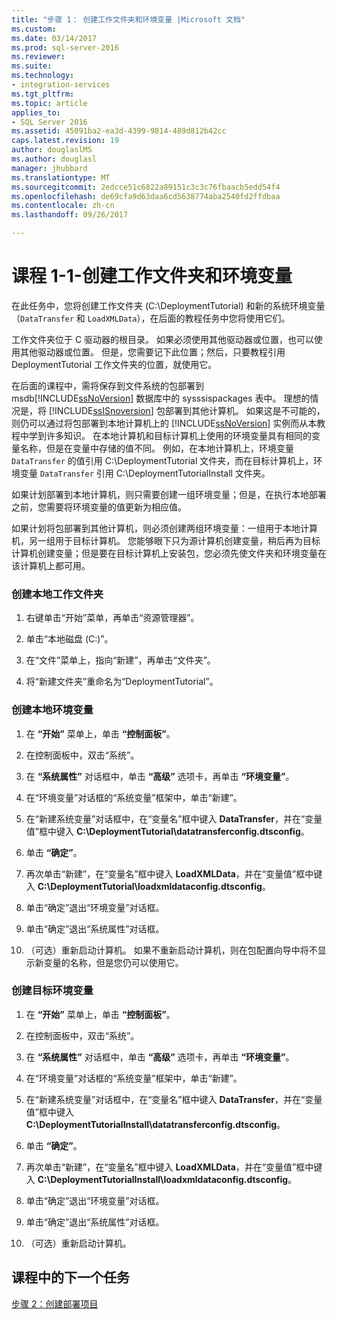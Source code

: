 ```yaml
---
title: "步骤 1： 创建工作文件夹和环境变量 |Microsoft 文档"
ms.custom: 
ms.date: 03/14/2017
ms.prod: sql-server-2016
ms.reviewer: 
ms.suite: 
ms.technology:
- integration-services
ms.tgt_pltfrm: 
ms.topic: article
applies_to:
- SQL Server 2016
ms.assetid: 45091ba2-ea3d-4399-9814-489d812b42cc
caps.latest.revision: 19
author: douglaslMS
ms.author: douglasl
manager: jhubbard
ms.translationtype: MT
ms.sourcegitcommit: 2edcce51c6822a89151c3c3c76fbaacb5edd54f4
ms.openlocfilehash: de69cfa9d63daa6cd5638774aba2540fd2ffdbaa
ms.contentlocale: zh-cn
ms.lasthandoff: 09/26/2017

---
```

# <a name="lesson-1-1---creating-working-folders-and-environment-variables"></a>课程 1-1-创建工作文件夹和环境变量
在此任务中，您将创建工作文件夹 (C:\DeploymentTutorial) 和新的系统环境变量（`DataTransfer` 和 `LoadXMLData`），在后面的教程任务中您将使用它们。  
  
工作文件夹位于 C 驱动器的根目录。 如果必须使用其他驱动器或位置，也可以使用其他驱动器或位置。 但是，您需要记下此位置；然后，只要教程引用 DeploymentTutorial 工作文件夹的位置，就使用它。  
  
在后面的课程中，需将保存到文件系统的包部署到 msdb[!INCLUDE[ssNoVersion](../includes/ssnoversion-md.md)] 数据库中的 sysssispackages 表中。 理想的情况是，将 [!INCLUDE[ssISnoversion](../includes/ssisnoversion-md.md)] 包部署到其他计算机。 如果这是不可能的，则仍可以通过将包部署到本地计算机上的 [!INCLUDE[ssNoVersion](../includes/ssnoversion-md.md)] 实例而从本教程中学到许多知识。 在本地计算机和目标计算机上使用的环境变量具有相同的变量名称，但是在变量中存储的值不同。 例如，在本地计算机上，环境变量 `DataTransfer` 的值引用 C:\DeploymentTutorial 文件夹，而在目标计算机上，环境变量 `DataTransfer` 引用 C:\DeploymentTutorialInstall 文件夹。  
  
如果计划部署到本地计算机，则只需要创建一组环境变量；但是，在执行本地部署之前，您需要将环境变量的值更新为相应值。  
  
如果计划将包部署到其他计算机，则必须创建两组环境变量：一组用于本地计算机，另一组用于目标计算机。 您能够眼下只为源计算机创建变量，稍后再为目标计算机创建变量；但是要在目标计算机上安装包，您必须先使文件夹和环境变量在该计算机上都可用。  
  
### <a name="to-create-the-local-working-folder"></a>创建本地工作文件夹  
  
1.  右键单击“开始”菜单，再单击“资源管理器”。  
  
2.  单击“本地磁盘 (C:)”。  
  
3.  在“文件”菜单上，指向“新建”，再单击“文件夹”。  
  
4.  将“新建文件夹”重命名为“DeploymentTutorial”。  
  
### <a name="to-create-local-environment-variables"></a>创建本地环境变量  
  
1.  在 **“开始”** 菜单上，单击 **“控制面板”**。  
  
2.  在控制面板中，双击“系统”。  
  
3.  在 **“系统属性”** 对话框中，单击 **“高级”** 选项卡，再单击 **“环境变量”**。  
  
4.  在“环境变量”对话框的“系统变量”框架中，单击“新建”。  
  
5.  在“新建系统变量”对话框中，在“变量名”框中键入 **DataTransfer**，并在“变量值”框中键入 **C:\DeploymentTutorial\datatransferconfig.dtsconfig**。  
  
6.  单击 **“确定”**。  
  
7.  再次单击“新建”，在“变量名”框中键入 **LoadXMLData**，并在“变量值”框中键入 **C:\DeploymentTutorial\loadxmldataconfig.dtsconfig**。  
  
8.  单击“确定”退出“环境变量”对话框。  
  
9. 单击“确定”退出“系统属性”对话框。  
  
10. （可选）重新启动计算机。 如果不重新启动计算机，则在包配置向导中将不显示新变量的名称，但是您仍可以使用它。  
  
### <a name="to-create-destination-environment-variables"></a>创建目标环境变量  
  
1.  在 **“开始”** 菜单上，单击 **“控制面板”**。  
  
2.  在控制面板中，双击“系统”。  
  
3.  在 **“系统属性”** 对话框中，单击 **“高级”** 选项卡，再单击 **“环境变量”**。  
  
4.  在“环境变量”对话框的“系统变量”框架中，单击“新建”。  
  
5.  在“新建系统变量”对话框中，在“变量名”框中键入 **DataTransfer**，并在“变量值”框中键入 **C:\DeploymentTutorialInstall\datatransferconfig.dtsconfig**。  
  
6.  单击 **“确定”**。  
  
7.  再次单击“新建”，在“变量名”框中键入 **LoadXMLData**，并在“变量值”框中键入 **C:\DeploymentTutorialInstall\loadxmldataconfig.dtsconfig**。  
  
8.  单击“确定”退出“环境变量”对话框。  
  
9. 单击“确定”退出“系统属性”对话框。  
  
10. （可选）重新启动计算机。  
  
## <a name="next-task-in-lesson"></a>课程中的下一个任务  
[步骤 2：创建部署项目](../integration-services/lesson-1-2-creating-the-deployment-project.md)  
  
  
  

